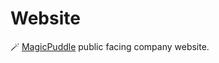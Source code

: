 # Website

:magic_wand: [MagicPuddle](https://magicpuddle.netlify.app/) public facing company website.
